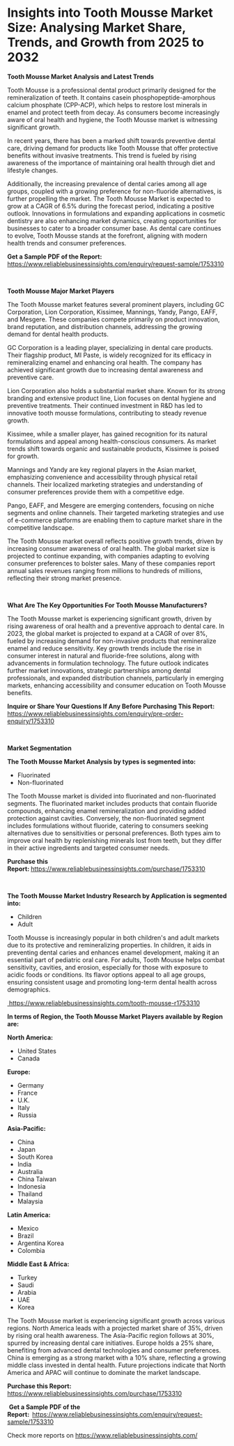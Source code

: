 <p><h1>Insights into Tooth Mousse Market Size: Analysing Market Share, Trends, and Growth from 2025 to 2032</h1></p><p><strong>Tooth Mousse Market Analysis and Latest Trends</strong></p>
<p><p>Tooth Mousse is a professional dental product primarily designed for the remineralization of teeth. It contains casein phosphopeptide-amorphous calcium phosphate (CPP-ACP), which helps to restore lost minerals in enamel and protect teeth from decay. As consumers become increasingly aware of oral health and hygiene, the Tooth Mousse market is witnessing significant growth. </p><p>In recent years, there has been a marked shift towards preventive dental care, driving demand for products like Tooth Mousse that offer protective benefits without invasive treatments. This trend is fueled by rising awareness of the importance of maintaining oral health through diet and lifestyle changes. </p><p>Additionally, the increasing prevalence of dental caries among all age groups, coupled with a growing preference for non-fluoride alternatives, is further propelling the market. The Tooth Mousse Market is expected to grow at a CAGR of 6.5% during the forecast period, indicating a positive outlook. Innovations in formulations and expanding applications in cosmetic dentistry are also enhancing market dynamics, creating opportunities for businesses to cater to a broader consumer base. As dental care continues to evolve, Tooth Mousse stands at the forefront, aligning with modern health trends and consumer preferences.</p></p>
<p><strong>Get a Sample PDF of the Report:&nbsp;</strong> <a href="https://www.reliablebusinessinsights.com/enquiry/request-sample/1753310?utm_campaign=3050&utm_medium=2&utm_source=Github&utm_content=ia&utm_term=04042025&utm_id=tooth-mousse">https://www.reliablebusinessinsights.com/enquiry/request-sample/1753310</a></p>
<p>&nbsp;</p>
<p><strong>Tooth Mousse Major Market Players</strong></p>
<p><p>The Tooth Mousse market features several prominent players, including GC Corporation, Lion Corporation, Kissimee, Mannings, Yandy, Pango, EAFF, and Mesgere. These companies compete primarily on product innovation, brand reputation, and distribution channels, addressing the growing demand for dental health products.</p><p>GC Corporation is a leading player, specializing in dental care products. Their flagship product, MI Paste, is widely recognized for its efficacy in remineralizing enamel and enhancing oral health. The company has achieved significant growth due to increasing dental awareness and preventive care.</p><p>Lion Corporation also holds a substantial market share. Known for its strong branding and extensive product line, Lion focuses on dental hygiene and preventive treatments. Their continued investment in R&D has led to innovative tooth mousse formulations, contributing to steady revenue growth.</p><p>Kissimee, while a smaller player, has gained recognition for its natural formulations and appeal among health-conscious consumers. As market trends shift towards organic and sustainable products, Kissimee is poised for growth.</p><p>Mannings and Yandy are key regional players in the Asian market, emphasizing convenience and accessibility through physical retail channels. Their localized marketing strategies and understanding of consumer preferences provide them with a competitive edge.</p><p>Pango, EAFF, and Mesgere are emerging contenders, focusing on niche segments and online channels. Their targeted marketing strategies and use of e-commerce platforms are enabling them to capture market share in the competitive landscape.</p><p>The Tooth Mousse market overall reflects positive growth trends, driven by increasing consumer awareness of oral health. The global market size is projected to continue expanding, with companies adapting to evolving consumer preferences to bolster sales. Many of these companies report annual sales revenues ranging from millions to hundreds of millions, reflecting their strong market presence.</p></p>
<p>&nbsp;</p>
<p><strong>What Are The Key Opportunities For Tooth Mousse Manufacturers?</strong></p>
<p><p>The Tooth Mousse market is experiencing significant growth, driven by rising awareness of oral health and a preventive approach to dental care. In 2023, the global market is projected to expand at a CAGR of over 8%, fueled by increasing demand for non-invasive products that remineralize enamel and reduce sensitivity. Key growth trends include the rise in consumer interest in natural and fluoride-free solutions, along with advancements in formulation technology. The future outlook indicates further market innovations, strategic partnerships among dental professionals, and expanded distribution channels, particularly in emerging markets, enhancing accessibility and consumer education on Tooth Mousse benefits.</p></p>
<p><strong>Inquire or Share Your Questions If Any Before Purchasing This Report:</strong> <a href="https://www.reliablebusinessinsights.com/enquiry/pre-order-enquiry/1753310?utm_campaign=3050&utm_medium=2&utm_source=Github&utm_content=ia&utm_term=04042025&utm_id=tooth-mousse">https://www.reliablebusinessinsights.com/enquiry/pre-order-enquiry/1753310</a></p>
<p>&nbsp;</p>
<p><strong>Market Segmentation</strong></p>
<p><strong>The Tooth Mousse Market Analysis by types is segmented into:</strong></p>
<p><ul><li>Fluorinated</li><li>Non-fluorinated</li></ul></p>
<p><p>The Tooth Mousse market is divided into fluorinated and non-fluorinated segments. The fluorinated market includes products that contain fluoride compounds, enhancing enamel remineralization and providing added protection against cavities. Conversely, the non-fluorinated segment includes formulations without fluoride, catering to consumers seeking alternatives due to sensitivities or personal preferences. Both types aim to improve oral health by replenishing minerals lost from teeth, but they differ in their active ingredients and targeted consumer needs.</p></p>
<p><strong>Purchase this Report:&nbsp;</strong><a href="https://www.reliablebusinessinsights.com/purchase/1753310?utm_campaign=3050&utm_medium=2&utm_source=Github&utm_content=ia&utm_term=04042025&utm_id=tooth-mousse">https://www.reliablebusinessinsights.com/purchase/1753310</a></p>
<p>&nbsp;</p>
<p><strong>The Tooth Mousse Market Industry Research by Application is segmented into:</strong></p>
<p><ul><li>Children</li><li>Adult</li></ul></p>
<p><p>Tooth Mousse is increasingly popular in both children's and adult markets due to its protective and remineralizing properties. In children, it aids in preventing dental caries and enhances enamel development, making it an essential part of pediatric oral care. For adults, Tooth Mousse helps combat sensitivity, cavities, and erosion, especially for those with exposure to acidic foods or conditions. Its flavor options appeal to all age groups, ensuring consistent usage and promoting long-term dental health across demographics.</p></p>
<p><a href="https://www.reliablebusinessinsights.com/tooth-mousse-r1753310?utm_campaign=3050&utm_medium=2&utm_source=Github&utm_content=ia&utm_term=04042025&utm_id=tooth-mousse">&nbsp;https://www.reliablebusinessinsights.com/tooth-mousse-r1753310</a></p>
<p><strong>In terms of Region, the Tooth Mousse Market Players available by Region are:</strong></p>
<p>
    <p> <strong> North America: </strong>
        <ul>
            <li>United States</li>
            <li>Canada</li>
        </ul>
        </p> 
    <p> <strong> Europe: </strong>
        <ul>
            <li>Germany</li>
            <li>France</li>
            <li>U.K.</li>
            <li>Italy</li>
            <li>Russia</li>
        </ul>
        </p> 
    <p> <strong> Asia-Pacific: </strong>
        <ul>
            <li>China</li>
            <li>Japan</li>
            <li>South Korea</li>
            <li>India</li>
            <li>Australia</li>
            <li>China Taiwan</li>
            <li>Indonesia</li>
            <li>Thailand</li>
            <li>Malaysia</li>
        </ul>
        </p> 
    <p> <strong> Latin America: </strong>
        <ul>
            <li>Mexico</li>
            <li>Brazil</li>
            <li>Argentina Korea</li>
            <li>Colombia</li>
        </ul>
        </p> 
    <p> <strong> Middle East & Africa: </strong>
        <ul>
            <li>Turkey</li>
            <li>Saudi</li>
            <li>Arabia</li>
            <li>UAE</li>
            <li>Korea</li>
        </ul>
    </p>
    </p>
<p><p>The Tooth Mousse market is experiencing significant growth across various regions. North America leads with a projected market share of 35%, driven by rising oral health awareness. The Asia-Pacific region follows at 30%, spurred by increasing dental care initiatives. Europe holds a 25% share, benefiting from advanced dental technologies and consumer preferences. China is emerging as a strong market with a 10% share, reflecting a growing middle class invested in dental health. Future projections indicate that North America and APAC will continue to dominate the market landscape.</p></p>
<p><strong>Purchase this Report: </strong><a href="https://www.reliablebusinessinsights.com/purchase/1753310?utm_campaign=3050&utm_medium=2&utm_source=Github&utm_content=ia&utm_term=04042025&utm_id=tooth-mousse">https://www.reliablebusinessinsights.com/purchase/1753310</a></p>
<p>&nbsp;<strong>Get a Sample PDF of the Report:&nbsp;&nbsp;</strong><a href="https://www.reliablebusinessinsights.com/enquiry/request-sample/1753310?utm_campaign=3050&utm_medium=2&utm_source=Github&utm_content=ia&utm_term=04042025&utm_id=tooth-mousse">https://www.reliablebusinessinsights.com/enquiry/request-sample/1753310</a></p>
<p><strong></strong></p>
<p>Check more reports on <a href="https://www.reliablebusinessinsights.com/?utm_campaign=3050&utm_medium=2&utm_source=Github&utm_content=ia&utm_term=04042025&utm_id=tooth-mousse">https://www.reliablebusinessinsights.com/</a></p>